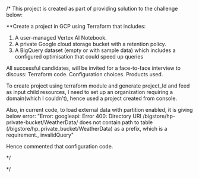 /*
This project is created as part of providing solution to the challenge below:

**Create a project in GCP using Terraform that includes:
1) A user-managed Vertex AI Notebook.
2) A private Google cloud storage bucket with a retention policy.
3) A BigQuery dataset (empty or with sample data) which includes a configured optimisation that could speed up queries

All successful candidates, will be invited for a face-to-face interview to discuss:
Terraform code.
Configuration choices.
Products used.

To create project using terraform module and generate project_Id and feed as input child resources, I need to set up an organization requiring a domain(which I couldn't), hence used a project created from console.

Also, in current code, to load external data with partition enabled, it is giving below error:
"Error: googleapi: Error 400: Directory URI /bigstore/hp-private-bucket/WeatherData/ does not contain path to table (/bigstore/hp_private_bucket/WeatherData) as a prefix, which is a requirement., invalidQuery"

Hence commented that configuration code.

*/




*/

